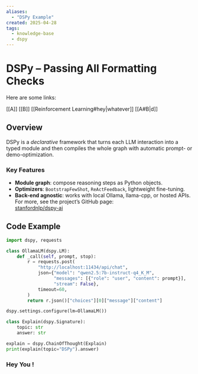 ```yaml
---
aliases:
  - "DSPy Example"
created: 2025-04-28
tags:
  - knowledge-base
  - dspy
---
```


# DSPy – Passing All Formatting Checks

Here are some links:

[[A]] [[B]]  [[Reinforcement Learning#hey|whatever]] [[A#B|d]]



## Overview
DSPy is a *declarative* framework that turns each LLM interaction into a typed module and then compiles the whole graph with automatic prompt- or demo-optimization.

### Key Features
- **Module graph**: compose reasoning steps as Python objects.  
- **Optimizers**: `BootstrapFewShot`, `ReActFeedback`, lightweight fine-tuning.  
- **Back-end agnostic**: works with local Ollama, llama-cpp, or hosted APIs.  
For more, see the project’s GitHub page:  
[stanfordnlp/dspy-ai](https://github.com/stanfordnlp/dspy-ai)

## Code Example
```python
import dspy, requests

class OllamaLM(dspy.LM):
    def _call(self, prompt, stop):
        r = requests.post(
            "http://localhost:11434/api/chat",
            json={"model": "qwen2.5:7b-instruct-q4_K_M",
                  "messages": [{"role": "user", "content": prompt}],
                  "stream": False},
            timeout=60,
        )
        return r.json()["choices"][0]["message"]["content"]

dspy.settings.configure(lm=OllamaLM())

class Explain(dspy.Signature):
    topic: str
    answer: str

explain = dspy.ChainOfThought(Explain)
print(explain(topic="DSPy").answer)
```

### Hey You !